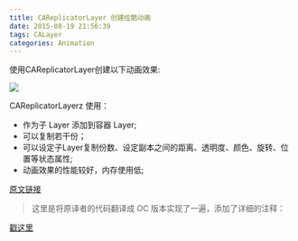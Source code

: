 ```yaml
---
title: CAReplicatorLayer 创建炫酷动画
date: 2015-08-19 21:56:39
tags: CALayer
categories: Animation
---
```


使用CAReplicatorLayer创建以下动画效果:

![](http://upload-images.jianshu.io/upload_images/332029-0c58f125ff1e1708.gif?imageMogr2/auto-orient/strip%7CimageView2/2/w/1240/q/100)

CAReplicatorLayerz 使用：

- 作为子 Layer 添加到容器 Layer;
- 可以复制若干份；
- 可以设定子Layer复制份数、设定副本之间的距离、透明度、颜色、旋转、位置等状态属性;
- 动画效果的性能较好，内存使用低;

[原文链接](http://www.jianshu.com/p/76c588893b19?utm_campaign=hugo)

> 这里是将原译者的代码翻译成 OC 版本实现了一遍，添加了详细的注释：

[戳这里](https://github.com/yehot/CAReplicatorLayerDemo)
